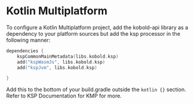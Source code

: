 # Kotlin Multiplatform

To configure a Kotlin Multiplatform project, add the kobold-api library as a dependency to your platform sources but add the ksp processor in the following manner:

```Kotlin
dependencies {
    kspCommonMainMetadata(libs.kobold.ksp)
    add("kspWasmJs", libs.kobold.ksp)
    add("kspJvm", libs.kobold.ksp)

}

```

Add this to the bottom of your build.gradle outside the `kotlin {}` section.  Refer to KSP Documentation for KMP for more.